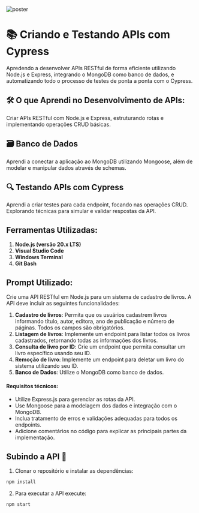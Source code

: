 ![poster](./.github/poster.png)

# 📚 Criando e Testando APIs com Cypress

Apredendo a desenvolver APIs RESTful de forma eficiente utilizando Node.js e Express, integrando o MongoDB como banco de dados, e automatizando todo o processo de testes de ponta a ponta com o Cypress.

## 🛠️ O que Aprendi no Desenvolvimento de APIs:

Criar APIs RESTful com Node.js e Express, estruturando rotas e implementando operações CRUD básicas.

## 🗃️ Banco de Dados

Aprendi a conectar a aplicação ao MongoDB utilizando Mongoose, além de modelar e manipular dados através de schemas. 

## 🔍 Testando APIs com Cypress

Aprendi a criar testes para cada endpoint, focando nas operações CRUD. Explorando técnicas para simular e validar respostas da API.

## **Ferramentas Utilizadas:**

1. **Node.js (versão 20.x LTS)**  
2. **Visual Studio Code**  
3. **Windows Terminal** 
4. **Git Bash**  

## **Prompt Utilizado:**

Crie uma API RESTful em Node.js para um sistema de cadastro de livros. A API deve incluir as seguintes funcionalidades:

1. **Cadastro de livros**: Permita que os usuários cadastrem livros informando título, autor, editora, ano de publicação e número de páginas. Todos os campos são obrigatórios.
2. **Listagem de livros**: Implemente um endpoint para listar todos os livros cadastrados, retornando todas as informações dos livros.
3. **Consulta de livro por ID**: Crie um endpoint que permita consultar um livro específico usando seu ID.
4. **Remoção de livro**: Implemente um endpoint para deletar um livro do sistema utilizando seu ID.
5. **Banco de Dados**: Utilize o MongoDB como banco de dados.

#### **Requisitos técnicos:**

- Utilize Express.js para gerenciar as rotas da API.
- Use Mongoose para a modelagem dos dados e integração com o MongoDB.
- Inclua tratamento de erros e validações adequadas para todos os endpoints.
- Adicione comentários no código para explicar as principais partes da implementação.

## **Subindo a API 🚀**

1. Clonar o repositório e instalar as dependências:

```bash
npm install
```

2. Para executar a API execute:

```bash
npm start
```
